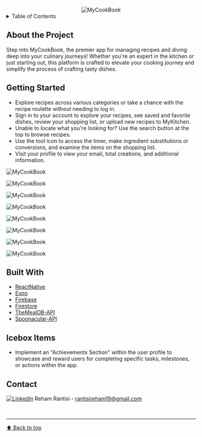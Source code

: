 <!-- PROJECT LOGO -->
<br />
<div align="center">
    <img src="/assets/images/logo.png" alt="MyCookBook">
</div>

<!-- TABLE OF CONTENTS -->

<details>
  <summary>Table of Contents</summary>

  <ol>
    <li><a href="#about-the-project">About The Project</a>
    <li><a href="#getting-started">Getting Started</a></li>
    <li><a href="#built-with">Built With</a></li>
    <li><a href="#icebox">Ice Box</a></li>
    <li><a href="#contact">Contact</a></li>
  </ol>
</details>

<!-- CONTENT -->

## About the Project

Step into MyCookBook, the premier app for managing recipes and diving deep into your culinary journeys! Whether you're an expert in the kitchen or just starting out, this platform is crafted to elevate your cooking journey and simplify the process of crafting tasty dishes.

## Getting Started

- Explore recipes across various categories or take a chance with the recipe roulette without needing to log in.
- Sign in to your account to explore your recipes, see saved and favorite dishes, review your shopping list, or upload new recipes to MyKitchen.
- Unable to locate what you're looking for? Use the search button at the top to browse recipes.
- Use the tool icon to access the timer, make ingredient substitutions or conversions, and examine the items on the shopping list.
- Visit your profile to view your email, total creations, and additional information.

![MyCookBook](/assets/images/1.png)

![MyCookBook](/assets/images/2.png)

![MyCookBook](/assets/images/3.png)

![MyCookBook](/assets/images/4.png)

![MyCookBook](/assets/images/5.png)

![MyCookBook](/assets/images/6.png)

![MyCookBook](/assets/images/7.png) 

![MyCookBook](/assets/images/8.png) 


## Built With

- [ReactNative](https://reactnative.dev/)
- [Expo](https://expo.dev/)
- [Firebase](https://firebase.google.com/)
- [Firestore](https://firebase.google.com/products/firestore)
- [TheMealDB-API](https://www.themealdb.com/)
- [Spoonacular-API](https://spoonacular.com/food-api/docs)

## Icebox Items

- Implement an "Achievements Section" within the user profile to showcase and reward users for completing specific tasks, milestones, or actions within the app.

## Contact

[![LinkedIn](https://img.shields.io/badge/-LinkedIn-blue?style=flat-square&logo=Linkedin&logoColor=white&link=https://www.linkedin.com/in/rehamrantisi/)](https://www.linkedin.com/in/rehamrantisi/) Reham Rantisi - rantisireham19@gmail.com

<br><hr>
[:arrow_up: Back to top](#ReadMe)
